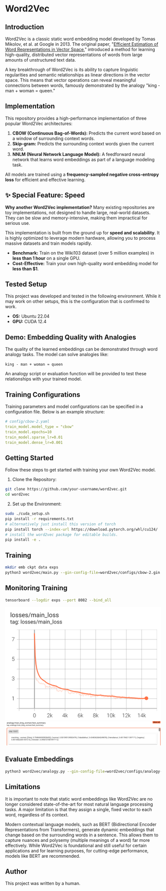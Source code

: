 # Word2Vec

## Introduction

Word2Vec is a classic static word embedding model developed by Tomas Mikolov, et al. at Google in 2013. The original paper, "[Efficient Estimation of Word Representations in Vector Space](https://arxiv.org/abs/1301.3781)," introduced a method for learning high-quality, distributed vector representations of words from large amounts of unstructured text data.

A key breakthrough of Word2Vec is its ability to capture linguistic regularities and semantic relationships as linear directions in the vector space. This means that vector operations can reveal meaningful connections between words, famously demonstrated by the analogy "king - man + woman = queen."

## Implementation

This repository provides a high-performance implementation of three popular Word2Vec architectures:

1.  **CBOW (Continuous Bag-of-Words):** Predicts the current word based on a window of surrounding context words.
2.  **Skip-gram:** Predicts the surrounding context words given the current word.
3.  **NNLM (Neural Network Language Model):** A feedforward neural network that learns word embeddings as part of a language modeling task.

All models are trained using a **frequency-sampled negative cross-entropy loss** for efficient and effective learning.

## ✨ Special Feature: Speed

**Why another Word2Vec implementation?** Many existing repositories are toy implementations, not designed to handle large, real-world datasets. They can be slow and memory-intensive, making them impractical for serious use.

This implementation is built from the ground up for **speed and scalability**. It is highly optimized to leverage modern hardware, allowing you to process massive datasets and train models rapidly.

* **Benchmark:** Train on the Wiki103 dataset (over 5 million examples) in **less than 1 hour** on a single GPU.
* **Cost-Effective:** Train your own high-quality word embedding model for **less than $1**.

## Tested Setup

This project was developed and tested in the following environment. While it may work on other setups, this is the configuration that is confirmed to work.

* **OS:** Ubuntu 22.04
* **GPU:** CUDA 12.4

## Demo: Embedding Quality with Analogies

The quality of the learned embeddings can be demonstrated through word analogy tasks. The model can solve analogies like:

`king - man + woman ≈ queen`

An analogy script or evaluation function will be provided to test these relationships with your trained model.

## Training Configurations

Training parameters and model configurations can be specified in a configuration file. Below is an example structure:

```yaml
# config/cbow-2.yaml
train_model.model_type = "cbow"
train_model.epochs=10
train_model.sparse_lr=0.01
train_model.dense_lr=0.001
```

## Getting Started
Follow these steps to get started with training your own Word2Vec model.

1. Clone the Repository:
```bash
git clone https://github.com/your-username/word2vec.git
cd word2vec
```
2. Set up the Environment:
```bash
sudo ./cuda_setup.sh
pip install -r requirements.txt
# alternatively just install this version of torch
pip install torch --index-url https://download.pytorch.org/whl/cu124/
# install the word2vec package for editable builds.
pip install -e .
```

## Training
```bash
mkdir emb ckpt data exps
python3 word2vec/main.py --gin-config-file=word2vec/configs/cbow-2.gin
```

## Monitoring Training
```bash
tensorboard --logdir exps --port 8082 --bind_all
```

![Loss](img/loss.png "Loss")
![Loss](img/analogy.png "Analogy")

## Evaluate Embeddings


```bash
python3 word2vec/analogy.py --gin-config-file=word2vec/configs/analogy-cbow-2.gin
```

## Limitations

It is important to note that static word embeddings like Word2Vec are no longer considered state-of-the-art for most natural language processing tasks. A major limitation is that they assign a single, fixed vector to each word, regardless of its context.

Modern contextual language models, such as BERT (Bidirectional Encoder Representations from Transformers), generate dynamic embeddings that change based on the surrounding words in a sentence. This allows them to capture nuances and polysemy (multiple meanings of a word) far more effectively. While Word2Vec is foundational and still useful for certain applications and for learning purposes, for cutting-edge performance, models like BERT are recommended.

## Author

This project was written by a human.

